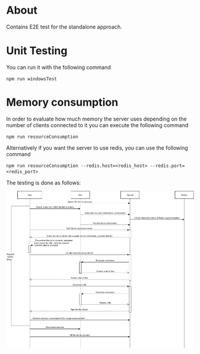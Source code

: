 # About

Contains E2E test for the standalone approach.

# Unit Testing

You can run it with the following command

```commandline
npm run windowsTest
```

# Memory consumption

In order to evaluate how much memory the server uses depending on the number of clients connected to it
you can execute the following command

```commandline
npm run resourceConsumption
```

Alternatively if you want the server to use redis, you can use the following command

```commandline
npm run resourceConsumption --redis.host=<redis_host> --redis.port=<redis_port>
```

The testing is done as follows: 

![Standalone architecture](../../../architecture/standaloneTestSequence.png "Resource testing sequence diagram")